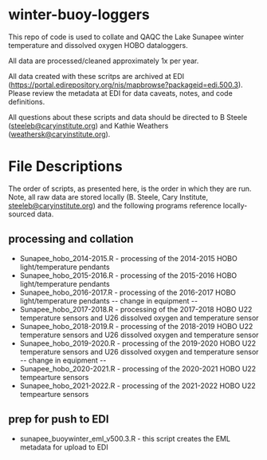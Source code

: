 # winter-buoy-loggers

This repo of code is used to collate and QAQC the Lake Sunapee winter temperature and dissolved oxygen HOBO dataloggers.

All data are processed/cleaned approximately 1x per year.

All data created with these scritps are archived at EDI (https://portal.edirepository.org/nis/mapbrowse?packageid=edi.500.3). Please review the metadata at EDI for data caveats, notes, and code definitions. 

All questions about these scripts and data should be directed to B Steele (steeleb@caryinstitute.org) and Kathie Weathers (weathersk@caryinstitute.org).

# File Descriptions

The order of scripts, as presented here, is the order in which they are run. Note, all raw data are stored locally (B. Steele, Cary Institute, steeleb@caryinstitute.org) and the following programs reference locally-sourced data.

## processing and collation

 * Sunapee_hobo_2014-2015.R - processing of the 2014-2015 HOBO light/temperature pendants
 * Sunapee_hobo_2015-2016.R - processing of the 2015-2016 HOBO light/temperature pendants
 * Sunapee_hobo_2016-2017.R - processing of the 2016-2017 HOBO light/temperature pendants
 -- change in equipment --
 * Sunapee_hobo_2017-2018.R - processing of the 2017-2018 HOBO U22 temperature sensors and U26 dissolved oxygen and temperature sensor
 * Sunapee_hobo_2018-2019.R - processing of the 2018-2019 HOBO U22 temperature sensors and U26 dissolved oxygen and temperature sensor
 * Sunapee_hobo_2019-2020.R - processing of the 2019-2020 HOBO U22 temperature sensors and U26 dissolved oxygen and temperature sensor
 -- change in equipment --
 * Sunapee_hobo_2020-2021.R - processing of the 2020-2021 HOBO U22 tempearture sensors
 * Sunapee_hobo_2021-2022.R - processing of the 2021-2022 HOBO U22 tempearture sensors

## prep for push to EDI

 * sunapee_buoywinter_eml_v500.3.R - this script creates the EML metadata for upload to EDI